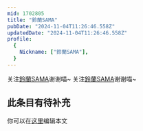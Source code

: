 ```yaml
---
mid: 1702805
title: "鈴蘭SAMA"
pubDate: "2024-11-04T11:26:46.558Z"
updatedDate: "2024-11-04T11:26:46.558Z"
profile:
  {
    Nickname: ["鈴蘭SAMA"],
  }
---
```


关注[鈴蘭SAMA](https://space.bilibili.com/1702805)谢谢喵~ 关注[鈴蘭SAMA](https://space.bilibili.com/1702805)谢谢喵~

## 此条目有待补充
你可以在[这里](https://github.com/Yuhanawa/VTuber.ICU-Content/edit/master/v/鈴蘭SAMA/index.md)编辑本文
